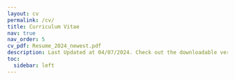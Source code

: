```yaml
---
layout: cv
permalink: /cv/
title: Curriculum Vitae
nav: true
nav_order: 5
cv_pdf: Resume_2024_newest.pdf
description: Last Updated at 04/07/2024. Check out the downloadable version for the most recent updates.
toc:
  sidebar: left
---
```

